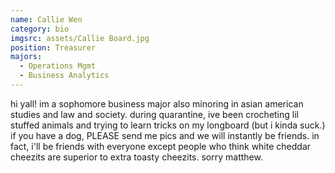 ```yaml
---
name: Callie Wen
category: bio
imgsrc: assets/Callie Board.jpg
position: Treasurer
majors:
  - Operations Mgmt
  - Business Analytics
---
```

hi yall! im a sophomore business major also minoring in asian american studies and law and society. during quarantine, ive been crocheting lil stuffed animals and trying to learn tricks on my longboard (but i kinda suck.) if you have a dog, PLEASE send me pics and we will instantly be friends. in fact, i'll be friends with everyone except people who think white cheddar cheezits are superior to extra toasty cheezits. sorry matthew.

